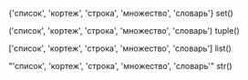 {'список', 'кортеж', 'строка', 'множество', 'словарь'} set()

('список', 'кортеж', 'строка', 'множество', 'словарь') tuple()

['список', 'кортеж', 'строка', 'множество', 'словарь'] list()

"'список', 'кортеж', 'строка', 'множество', 'словарь'" str()
